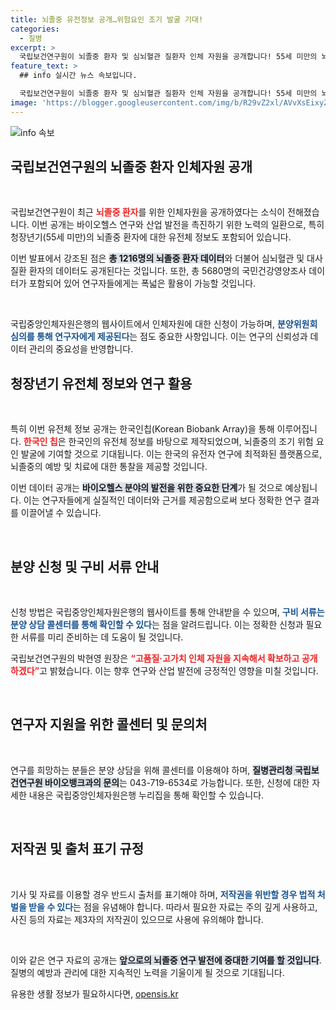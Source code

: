 ```yaml
---
title: 뇌졸중 유전정보 공개…위험요인 조기 발굴 기대!
categories:
  - 질병
excerpt: >
  국립보건연구원이 뇌졸중 환자 및 심뇌혈관 질환자 인체 자원을 공개합니다! 55세 미만의 뇌졸중 환자 유전체 정보도 포함되어 연구에 큰 기여를 할 것으로 기대됩니다. 연구자 여러분, 놓치지 마세요!
feature_text: >
  ## info 실시간 뉴스 속보입니다.

  국립보건연구원이 뇌졸중 환자 및 심뇌혈관 질환자 인체 자원을 공개합니다! 55세 미만의 뇌졸중 환자 유전체 정보도 포함되어 연구에 큰 기여를 할 것으로 기대됩니다. 연구자 여러분, 놓치지 마세요!
image: 'https://blogger.googleusercontent.com/img/b/R29vZ2xl/AVvXsEixyZcFfHzMRdzZMjFBmAUKJYCLCGyLL1o632UiGVXcaFdKo_bkvkuCioo0uUKlGfBVcT3P84aROyZIXSBEx3Aw5nCQ3pTgDom1WDC4m8eifvWiAmWEEVb4x6G_l8C0QH225ldMjyaFvpxGEBGNO37VmDTDMHGhJPq73UglMfDca1-0aw/s1600/blogspot.png'
---
```


<p><img src="https://blogger.googleusercontent.com/img/b/R29vZ2xl/AVvXsEixyZcFfHzMRdzZMjFBmAUKJYCLCGyLL1o632UiGVXcaFdKo_bkvkuCioo0uUKlGfBVcT3P84aROyZIXSBEx3Aw5nCQ3pTgDom1WDC4m8eifvWiAmWEEVb4x6G_l8C0QH225ldMjyaFvpxGEBGNO37VmDTDMHGhJPq73UglMfDca1-0aw/s1600/blogspot.png" alt="info 속보" /></p>

<h2 data-ke-size="size26">국립보건연구원의 뇌졸중 환자 인체자원 공개</h2>

<p data-ke-size="size16">&nbsp;</p>

<p>국립보건연구원이 최근 <b><span style="color: #ee2323;">뇌졸중 환자</span></b>를 위한 인체자원을 공개하였다는 소식이 전해졌습니다. 이번 공개는 바이오헬스 연구와 산업 발전을 촉진하기 위한 노력의 일환으로, 특히 청장년기(55세 미만)의 뇌졸중 환자에 대한 유전체 정보도 포함되어 있습니다. </p>

<p>이번 발표에서 강조된 점은 <b><span style="background-color: #21538527;">총 1216명의 뇌졸중 환자 데이터</span></b>와 더불어 심뇌혈관 및 대사질환 환자의 데이터도 공개된다는 것입니다. 또한, 총 5680명의 국민건강영양조사 데이터가 포함되어 있어 연구자들에게는 폭넓은 활용이 가능할 것입니다. </p>

<p data-ke-size="size16">&nbsp;</p>

<p>국립중앙인체자원은행의 웹사이트에서 인체자원에 대한 신청이 가능하며, <b><span style="color: #1a5490;">분양위원회 심의를 통해 연구자에게 제공된다</span></b>는 점도 중요한 사항입니다. 이는 연구의 신뢰성과 데이터 관리의 중요성을 반영합니다. </p>

<h2 data-ke-size="size26">청장년기 유전체 정보와 연구 활용</h2>

<p data-ke-size="size16">&nbsp;</p>

<p>특히 이번 유전체 정보 공개는 한국인칩(Korean Biobank Array)을 통해 이루어집니다. <b><span style="color: #ee2323;">한국인 칩</span></b>은 한국인의 유전체 정보를 바탕으로 제작되었으며, 뇌졸중의 조기 위험 요인 발굴에 기여할 것으로 기대됩니다. 이는 한국의 유전자 연구에 최적화된 플랫폼으로, 뇌졸중의 예방 및 치료에 대한 통찰을 제공할 것입니다. </p>

<p>이번 데이터 공개는 <b><span style="background-color: #21538527;">바이오헬스 분야의 발전을 위한 중요한 단계</span></b>가 될 것으로 예상됩니다. 이는 연구자들에게 실질적인 데이터와 근거를 제공함으로써 보다 정확한 연구 결과를 이끌어낼 수 있습니다. </p>

<p data-ke-size="size16">&nbsp;</p>

<h2 data-ke-size="size26">분양 신청 및 구비 서류 안내</h2>

<p data-ke-size="size16">&nbsp;</p>

<p>신청 방법은 국립중앙인체자원은행의 웹사이트를 통해 안내받을 수 있으며, <b><span style="color: #1a5490;">구비 서류는 분양 상담 콜센터를 통해 확인할 수 있다</span></b>는 점을 알려드립니다. 이는 정확한 신청과 필요한 서류를 미리 준비하는 데 도움이 될 것입니다. </p>

<p>국립보건연구원의 박현영 원장은 <b><span style="color: #ee2323;">“고품질·고가치 인체 자원을 지속해서 확보하고 공개하겠다”</span></b>고 밝혔습니다. 이는 향후 연구와 산업 발전에 긍정적인 영향을 미칠 것입니다. </p>

<p data-ke-size="size16">&nbsp;</p>

<h2 data-ke-size="size26">연구자 지원을 위한 콜센터 및 문의처</h2>

<p data-ke-size="size16">&nbsp;</p>

<p>연구를 희망하는 분들은 분양 상담을 위해 콜센터를 이용해야 하며, <b><span style="background-color: #21538527;">질병관리청 국립보건연구원 바이오뱅크과의 문의</span></b>는 043-719-6534로 가능합니다. 또한, 신청에 대한 자세한 내용은 국립중앙인체자원은행 누리집을 통해 확인할 수 있습니다. </p>

<p data-ke-size="size16">&nbsp;</p>

<h2 data-ke-size="size26">저작권 및 출처 표기 규정</h2>

<p data-ke-size="size16">&nbsp;</p>

<p>기사 및 자료를 이용할 경우 반드시 출처를 표기해야 하며, <b><span style="color: #1a5490;">저작권을 위반할 경우 법적 처벌을 받을 수 있다</span></b>는 점을 유념해야 합니다. 따라서 필요한 자료는 주의 깊게 사용하고, 사진 등의 자료는 제3자의 저작권이 있으므로 사용에 유의해야 합니다. </p>

<p data-ke-size="size16">&nbsp;</p>

<p>이와 같은 연구 자료의 공개는 <b><span style="background-color: #21538527;">앞으로의 뇌졸중 연구 발전에 중대한 기여를 할 것입니다</span></b>. 질병의 예방과 관리에 대한 지속적인 노력을 기울이게 될 것으로 기대됩니다.</p>
유용한 생활 정보가 필요하시다면, <a href="https://opensis.kr" rel="dofollow">opensis.kr</a>


